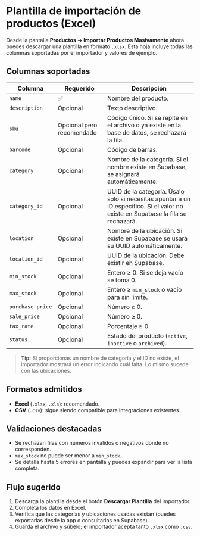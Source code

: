 # Plantilla de importación de productos (Excel)

Desde la pantalla **Productos → Importar Productos Masivamente** ahora puedes descargar una plantilla en formato `.xlsx`. Esta hoja incluye todas las columnas soportadas por el importador y valores de ejemplo.

## Columnas soportadas

| Columna         | Requerido | Descripción |
|----------------|-----------|-------------|
| `name`         | ✅        | Nombre del producto. |
| `description`  | Opcional  | Texto descriptivo. |
| `sku`          | Opcional pero recomendado | Código único. Si se repite en el archivo o ya existe en la base de datos, se rechazará la fila. |
| `barcode`      | Opcional  | Código de barras. |
| `category`     | Opcional  | Nombre de la categoría. Si el nombre existe en Supabase, se asignará automáticamente. |
| `category_id`  | Opcional  | UUID de la categoría. Úsalo solo si necesitas apuntar a un ID específico. Si el valor no existe en Supabase la fila se rechazará. |
| `location`     | Opcional  | Nombre de la ubicación. Si existe en Supabase se usará su UUID automáticamente. |
| `location_id`  | Opcional  | UUID de la ubicación. Debe existir en Supabase. |
| `min_stock`    | Opcional  | Entero ≥ 0. Si se deja vacío se toma 0. |
| `max_stock`    | Opcional  | Entero ≥ `min_stock` o vacío para sin límite. |
| `purchase_price` | Opcional | Número ≥ 0. |
| `sale_price`   | Opcional  | Número ≥ 0. |
| `tax_rate`     | Opcional  | Porcentaje ≥ 0. |
| `status`       | Opcional  | Estado del producto (`active`, `inactive` o `archived`).

> **Tip:** Si proporcionas un nombre de categoría y el ID no existe, el importador mostrará un error indicando cuál falta. Lo mismo sucede con las ubicaciones.

## Formatos admitidos

- **Excel** (`.xlsx`, `.xls`): recomendado.
- **CSV** (`.csv`): sigue siendo compatible para integraciones existentes.

## Validaciones destacadas

- Se rechazan filas con números inválidos o negativos donde no corresponden.
- `max_stock` no puede ser menor a `min_stock`.
- Se detalla hasta 5 errores en pantalla y puedes expandir para ver la lista completa.

## Flujo sugerido

1. Descarga la plantilla desde el botón **Descargar Plantilla** del importador.
2. Completa los datos en Excel.
3. Verifica que las categorías y ubicaciones usadas existan (puedes exportarlas desde la app o consultarlas en Supabase).
4. Guarda el archivo y súbelo; el importador acepta tanto `.xlsx` como `.csv`.
